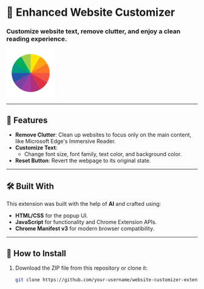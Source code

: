 # 🌟 Enhanced Website Customizer  
### Customize website text, remove clutter, and enjoy a clean reading experience.  

![Logo](icon128.png)

---

## 🚀 Features  

- **Remove Clutter**: Clean up websites to focus only on the main content, like Microsoft Edge's Immersive Reader.  
- **Customize Text**:  
  - Change font size, font family, text color, and background color.  
- **Reset Button**: Revert the webpage to its original state.  

---

## 🛠️ Built With  
This extension was built with the help of **AI** and crafted using:  
- **HTML/CSS** for the popup UI.  
- **JavaScript** for functionality and Chrome Extension APIs.  
- **Chrome Manifest v3** for modern browser compatibility.

---

## 🔧 How to Install  

1. Download the ZIP file from this repository or clone it:  
   ```bash
   git clone https://github.com/your-username/website-customizer-extension.git
